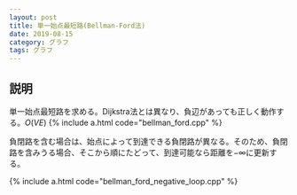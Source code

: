 ```yaml
---
layout: post
title: 単一始点最短路(Bellman-Ford法)
date: 2019-08-15
category: グラフ
tags: グラフ
---
```


## 説明
単一始点最短路を求める。Dijkstra法とは異なり、負辺があっても正しく動作する。$O(VE)$
{% include a.html code="bellman_ford.cpp" %}

負閉路を含む場合は、始点によって到達できる負閉路が異なる。そのため、負閉路を含みうる場合、そこから順にたどって、到達可能なら距離を$- \infty$に更新する。

{% include a.html code="bellman_ford_negative_loop.cpp" %}
